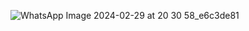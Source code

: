 ![WhatsApp Image 2024-02-29 at 20 30 58_e6c3de81](https://github.com/sohaniabeywickrama/Todo_App/assets/99112193/a282c9ed-714b-4333-ade2-d1341bc307b6)

